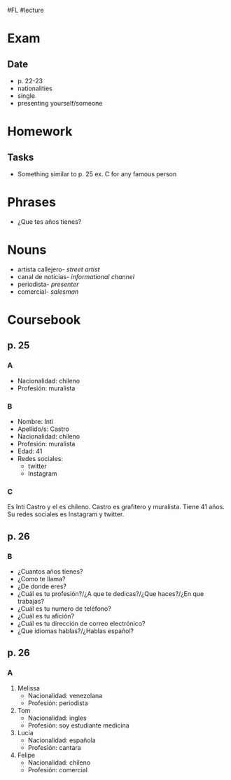 #FL #lecture 

# Exam
## Date
- p. 22-23
- nationalities
- single
- presenting yourself/someone

# Homework
## Tasks
- Something similar to p. 25 ex. C for any famous person

# Phrases
- ¿Que tes años tienes?

# Nouns
- artista callejero- *street artist*
- canal de noticias- *informational channel*
- periodista- *presenter*
- comercial- *salesman*

# Coursebook
## p. 25
### A
- Nacionalidad: chileno
- Profesión: muralista

### B
- Nombre: Inti
- Apellido/s: Castro
- Nacionalidad: chileno
- Profesión: muralista
- Edad: 41
- Redes sociales:
	- twitter
	- Instagram

### C
Es Inti Castro y el es chileno. Castro es grafitero y muralista. 
Tiene 41 años. Su redes sociales es Instagram y twitter.

## p. 26
### B
- ¿Cuantos años tienes?
- ¿Como te llama?
- ¿De donde eres?
- ¿Cuál es tu profesión?/¿A que te dedicas?/¿Que haces?/¿En que trabajas?
- ¿Cuál es tu numero de teléfono?
- ¿Cuál es tu afición?
- ¿Cuál es tu dirección de correo electrónico? 
- ¿Que idiomas hablas?/¿Hablas español?

## p. 26
### A
1. Melissa
	- Nacionalidad: venezolana
	- Profesión: periodista
2. Tom
	- Nacionalidad: ingles
	- Profesión: soy estudiante medicina
3. Lucía
	- Nacionalidad: española
	- Profesión: cantara
4. Felipe
	- Nacionalidad: chileno
	- Profesión: comercial